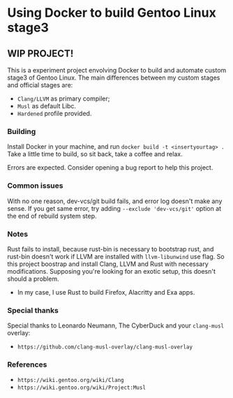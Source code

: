 # Using Docker to build Gentoo Linux stage3
## WIP PROJECT! 

This is a experiment project envolving Docker to build and automate custom stage3 of Gentoo Linux. The main differences between my custom stages and official stages are:

- `Clang/LLVM` as primary compiler;
- `Musl` as default Libc.
- `Hardened` profile provided.

### Building

Install Docker in your machine, and run `docker build -t <insertyourtag> .` Take a little time to build, so sit back, take a coffee and relax. 

Errors are expected. Consider opening a bug report to help this project.

### Common issues

With no one reason, dev-vcs/git build fails, and error log doesn't make any sense. If you get same error, try adding `--exclude 'dev-vcs/git'` option at the end of rebuild system step.

### Notes

Rust fails to install, because rust-bin is necessary to bootstrap rust, and rust-bin doesn't work if LLVM are installed with `llvm-libunwind` use flag. So this project boostrap and install Clang, LLVM and Rust with necessary modifications. Supposing you're looking for an exotic setup, this doesn't should a problem. 

- In my case, I use Rust to build Firefox, Alacritty and Exa apps.

### Special thanks

Special thanks to Leonardo Neumann, The CyberDuck and your `clang-musl` overlay:
- `https://github.com/clang-musl-overlay/clang-musl-overlay`

### References

- `https://wiki.gentoo.org/wiki/Clang`
- `https://wiki.gentoo.org/wiki/Project:Musl`
